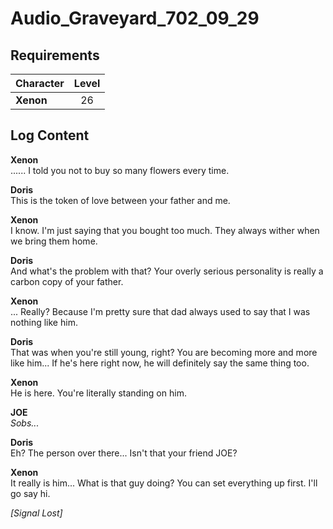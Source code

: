 # Audio_Graveyard_702_09_29
## Requirements
|Character|Level|
|---------|:---:|
|**Xenon**| 26  |

## Log Content
**Xenon**<br>
...... I told you not to buy so many flowers every time.

**Doris**<br>
This is the token of love between your father and me.

**Xenon**<br>
I know. I'm just saying that you bought too much. They always wither when we bring them home.

**Doris**<br>
And what's the problem with that? Your overly serious personality is really a carbon copy of your father.

**Xenon**<br>
... Really? Because I'm pretty sure that dad always used to say that I was nothing like him.

**Doris**<br>
That was when you're still young, right? You are becoming more and more like him... If he's here right now, he will definitely say the same thing too.

**Xenon**<br>
He is here. You're literally standing on him.

**JOE**<br>
*Sobs...*

**Doris**<br>
Eh? The person over there... Isn't that your friend JOE?

**Xenon**<br>
It really is him... What is that guy doing? You can set everything up first. I'll go say hi.

*[Signal Lost]*